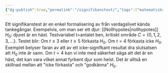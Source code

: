 ```yaml
---
{"dg-publish":true,"permalink":"/signifikanstest/","tags":["matematiskstatistik"]}
---
```



Ett signifikanstest är en enkel formalisering av från vardagslivet kända tankegångar. Exempelvis, om man ser ett djur: [[Nollhypotes\|nollhypotes]] $H_{0}$: djuret är en häst. Testvariabel $t=$antalet ben, kritiskt område $C=\left\{ 0,1,2,3,\dots \right\}$. Testet blir: Om $t\leq3$ eller $t\geq5$ förkasta $H_{0}$. Om $t=4$ förkasta icke $H_{0}$. Exemplet belyser faran av att av ett icke-signifkant resultat dra slutsatsen att $H_{0}$ inte är sann. Om $t=4$ kan vi inte med säkerhet säga att det är en häst, det kan vara vilket annat fyrbent djur som helst. Det är alltså en skillnad mellan att "icke förkasta" och "godkänna" $H_{0}$.
